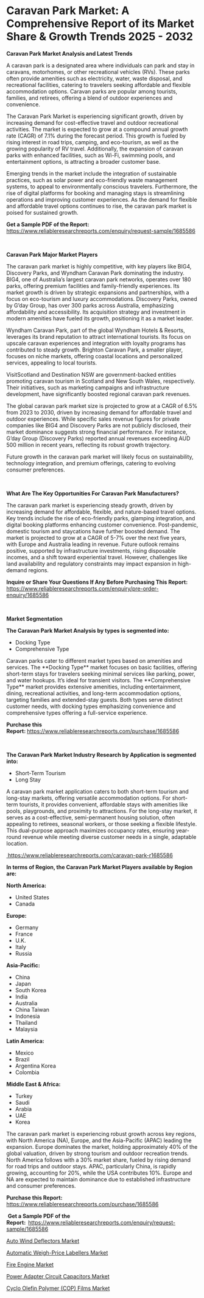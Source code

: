<p><h1>Caravan Park Market: A Comprehensive Report of its Market Share & Growth Trends 2025 - 2032</h1></p><p><strong>Caravan Park Market Analysis and Latest Trends</strong></p>
<p><p>A caravan park is a designated area where individuals can park and stay in caravans, motorhomes, or other recreational vehicles (RVs). These parks often provide amenities such as electricity, water, waste disposal, and recreational facilities, catering to travelers seeking affordable and flexible accommodation options. Caravan parks are popular among tourists, families, and retirees, offering a blend of outdoor experiences and convenience.</p><p>The Caravan Park Market is experiencing significant growth, driven by increasing demand for cost-effective travel and outdoor recreational activities. The market is expected to grow at a compound annual growth rate (CAGR) of 7.1% during the forecast period. This growth is fueled by rising interest in road trips, camping, and eco-tourism, as well as the growing popularity of RV travel. Additionally, the expansion of caravan parks with enhanced facilities, such as Wi-Fi, swimming pools, and entertainment options, is attracting a broader customer base.</p><p>Emerging trends in the market include the integration of sustainable practices, such as solar power and eco-friendly waste management systems, to appeal to environmentally conscious travelers. Furthermore, the rise of digital platforms for booking and managing stays is streamlining operations and improving customer experiences. As the demand for flexible and affordable travel options continues to rise, the caravan park market is poised for sustained growth.</p></p>
<p><strong>Get a Sample PDF of the Report:&nbsp;</strong> <a href="https://www.reliableresearchreports.com/enquiry/request-sample/1685586?utm_campaign=113&utm_medium=2&utm_source=Github&utm_content=ia&utm_term=22012025&utm_id=caravan-park">https://www.reliableresearchreports.com/enquiry/request-sample/1685586</a></p>
<p>&nbsp;</p>
<p><strong>Caravan Park Major Market Players</strong></p>
<p><p>The caravan park market is highly competitive, with key players like BIG4, Discovery Parks, and Wyndham Caravan Park dominating the industry. BIG4, one of Australia’s largest caravan park networks, operates over 180 parks, offering premium facilities and family-friendly experiences. Its market growth is driven by strategic expansions and partnerships, with a focus on eco-tourism and luxury accommodations. Discovery Parks, owned by G’day Group, has over 300 parks across Australia, emphasizing affordability and accessibility. Its acquisition strategy and investment in modern amenities have fueled its growth, positioning it as a market leader.</p><p>Wyndham Caravan Park, part of the global Wyndham Hotels & Resorts, leverages its brand reputation to attract international tourists. Its focus on upscale caravan experiences and integration with loyalty programs has contributed to steady growth. Brighton Caravan Park, a smaller player, focuses on niche markets, offering coastal locations and personalized services, appealing to local tourists.</p><p>VisitScotland and Destination NSW are government-backed entities promoting caravan tourism in Scotland and New South Wales, respectively. Their initiatives, such as marketing campaigns and infrastructure development, have significantly boosted regional caravan park revenues.</p><p>The global caravan park market size is projected to grow at a CAGR of 6.5% from 2023 to 2030, driven by increasing demand for affordable travel and outdoor experiences. While specific sales revenue figures for private companies like BIG4 and Discovery Parks are not publicly disclosed, their market dominance suggests strong financial performance. For instance, G’day Group (Discovery Parks) reported annual revenues exceeding AUD 500 million in recent years, reflecting its robust growth trajectory.</p><p>Future growth in the caravan park market will likely focus on sustainability, technology integration, and premium offerings, catering to evolving consumer preferences.</p></p>
<p>&nbsp;</p>
<p><strong>What Are The Key Opportunities For Caravan Park Manufacturers?</strong></p>
<p><p>The caravan park market is experiencing steady growth, driven by increasing demand for affordable, flexible, and nature-based travel options. Key trends include the rise of eco-friendly parks, glamping integration, and digital booking platforms enhancing customer convenience. Post-pandemic, domestic tourism and staycations have further boosted demand. The market is projected to grow at a CAGR of 5-7% over the next five years, with Europe and Australia leading in revenue. Future outlook remains positive, supported by infrastructure investments, rising disposable incomes, and a shift toward experiential travel. However, challenges like land availability and regulatory constraints may impact expansion in high-demand regions.</p></p>
<p><strong>Inquire or Share Your Questions If Any Before Purchasing This Report:</strong> <a href="https://www.reliableresearchreports.com/enquiry/pre-order-enquiry/1685586?utm_campaign=113&utm_medium=2&utm_source=Github&utm_content=ia&utm_term=22012025&utm_id=caravan-park">https://www.reliableresearchreports.com/enquiry/pre-order-enquiry/1685586</a></p>
<p>&nbsp;</p>
<p><strong>Market Segmentation</strong></p>
<p><strong>The Caravan Park Market Analysis by types is segmented into:</strong></p>
<p><ul><li>Docking Type</li><li>Comprehensive Type</li></ul></p>
<p><p>Caravan parks cater to different market types based on amenities and services. The **Docking Type** market focuses on basic facilities, offering short-term stays for travelers seeking minimal services like parking, power, and water hookups. It’s ideal for transient visitors. The **Comprehensive Type** market provides extensive amenities, including entertainment, dining, recreational activities, and long-term accommodation options, targeting families and extended-stay guests. Both types serve distinct customer needs, with docking types emphasizing convenience and comprehensive types offering a full-service experience.</p></p>
<p><strong>Purchase this Report:&nbsp;</strong><a href="https://www.reliableresearchreports.com/purchase/1685586?utm_campaign=113&utm_medium=2&utm_source=Github&utm_content=ia&utm_term=22012025&utm_id=caravan-park">https://www.reliableresearchreports.com/purchase/1685586</a></p>
<p>&nbsp;</p>
<p><strong>The Caravan Park Market Industry Research by Application is segmented into:</strong></p>
<p><ul><li>Short-Term Tourism</li><li>Long Stay</li></ul></p>
<p><p>A caravan park market application caters to both short-term tourism and long-stay markets, offering versatile accommodation options. For short-term tourists, it provides convenient, affordable stays with amenities like pools, playgrounds, and proximity to attractions. For the long-stay market, it serves as a cost-effective, semi-permanent housing solution, often appealing to retirees, seasonal workers, or those seeking a flexible lifestyle. This dual-purpose approach maximizes occupancy rates, ensuring year-round revenue while meeting diverse customer needs in a single, adaptable location.</p></p>
<p><a href="https://www.reliableresearchreports.com/caravan-park-r1685586?utm_campaign=113&utm_medium=2&utm_source=Github&utm_content=ia&utm_term=22012025&utm_id=caravan-park">&nbsp;https://www.reliableresearchreports.com/caravan-park-r1685586</a></p>
<p><strong>In terms of Region, the Caravan Park Market Players available by Region are:</strong></p>
<p>
    <p> <strong> North America: </strong>
        <ul>
            <li>United States</li>
            <li>Canada</li>
        </ul>
        </p> 
    <p> <strong> Europe: </strong>
        <ul>
            <li>Germany</li>
            <li>France</li>
            <li>U.K.</li>
            <li>Italy</li>
            <li>Russia</li>
        </ul>
        </p> 
    <p> <strong> Asia-Pacific: </strong>
        <ul>
            <li>China</li>
            <li>Japan</li>
            <li>South Korea</li>
            <li>India</li>
            <li>Australia</li>
            <li>China Taiwan</li>
            <li>Indonesia</li>
            <li>Thailand</li>
            <li>Malaysia</li>
        </ul>
        </p> 
    <p> <strong> Latin America: </strong>
        <ul>
            <li>Mexico</li>
            <li>Brazil</li>
            <li>Argentina Korea</li>
            <li>Colombia</li>
        </ul>
        </p> 
    <p> <strong> Middle East & Africa: </strong>
        <ul>
            <li>Turkey</li>
            <li>Saudi</li>
            <li>Arabia</li>
            <li>UAE</li>
            <li>Korea</li>
        </ul>
    </p>
    </p>
<p><p>The caravan park market is experiencing robust growth across key regions, with North America (NA), Europe, and the Asia-Pacific (APAC) leading the expansion. Europe dominates the market, holding approximately 40% of the global valuation, driven by strong tourism and outdoor recreation trends. North America follows with a 30% market share, fueled by rising demand for road trips and outdoor stays. APAC, particularly China, is rapidly growing, accounting for 20%, while the USA contributes 10%. Europe and NA are expected to maintain dominance due to established infrastructure and consumer preferences.</p></p>
<p><strong>Purchase this Report: </strong><a href="https://www.reliableresearchreports.com/purchase/1685586?utm_campaign=113&utm_medium=2&utm_source=Github&utm_content=ia&utm_term=22012025&utm_id=caravan-park">https://www.reliableresearchreports.com/purchase/1685586</a></p>
<p>&nbsp;<strong>Get a Sample PDF of the Report:&nbsp;&nbsp;</strong><a href="https://www.reliableresearchreports.com/enquiry/request-sample/1685586?utm_campaign=113&utm_medium=2&utm_source=Github&utm_content=ia&utm_term=22012025&utm_id=caravan-park">https://www.reliableresearchreports.com/enquiry/request-sample/1685586</a></p>
<p><strong></strong></p>
<p><p><a href="https://github.com/SamiaChowdhury801/Market-Research-Report-List-1/blob/main/auto-wind-deflectors-market.md?utm_campaign=113&utm_medium=2&utm_source=Github&utm_content=ia&utm_term=22012025&utm_id=caravan-park">Auto Wind Deflectors Market</a></p><p><a href="https://www.linkedin.com/pulse/comprehensive-analysis-automatic-weigh-price-labellers-market-6lttf?utm_campaign=113&utm_medium=2&utm_source=Github&utm_content=ia&utm_term=22012025&utm_id=caravan-park">Automatic Weigh-Price Labellers Market</a></p><p><a href="https://github.com/LilianFaulkner65/Market-Research-Report-List-1/blob/main/fire-engine-market.md?utm_campaign=113&utm_medium=2&utm_source=Github&utm_content=ia&utm_term=22012025&utm_id=caravan-park">Fire Engine Market</a></p><p><a href="https://www.linkedin.com/pulse/resilient-growth-expected-global-power-adapter-circuit-0povc?utm_campaign=113&utm_medium=2&utm_source=Github&utm_content=ia&utm_term=22012025&utm_id=caravan-park">Power Adapter Circuit Capacitors Market</a></p><p><a href="https://www.linkedin.com/pulse/market-study-cyclo-olefin-polymer-cop-films-size-dynamics-expected-xsewe?utm_campaign=113&utm_medium=2&utm_source=Github&utm_content=ia&utm_term=22012025&utm_id=caravan-park">Cyclo Olefin Polymer (COP) Films Market</a></p></p>